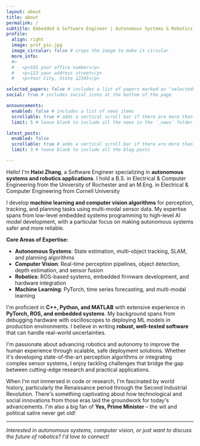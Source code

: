 ```yaml
---
layout: about
title: about
permalink: /
subtitle: Embedded & Software Engineer | Autonomous Systems & Robotics | University of Rochester | Cornell University
profile:
  align: right
  image: prof_pic.jpg
  image_circular: false # crops the image to make it circular
  more_info: 
  #>
  #   <p>555 your office number</p>
  #   <p>123 your address street</p>
  #   <p>Your City, State 12345</p>

selected_papers: false # includes a list of papers marked as "selected={true}"
social: true # includes social icons at the bottom of the page

announcements:
  enabled: false # includes a list of news items
  scrollable: true # adds a vertical scroll bar if there are more than 3 news items
  limit: 5 # leave blank to include all the news in the `_news` folder

latest_posts:
  enabled: false
  scrollable: true # adds a vertical scroll bar if there are more than 3 new posts items
  limit: 3 # leave blank to include all the blog posts

---
```

Hello! I'm **Haixi Zhang**, a Software Engineer specializing in **autonomous systems and robotics applications**. I hold a B.S. in Electrical & Computer Engineering from the University of Rochester and an M.Eng. in Electrical & Computer Engineering from Cornell University

I develop **machine learning and computer vision algorithms** for perception, tracking, and planning tasks using multi-modal sensor data. My expertise spans from low-level embedded systems programming to high-level AI model development, with a particular focus on making autonomous systems safer and more reliable.

**Core Areas of Expertise:**
- **Autonomous Systems**: State estimation, multi-object tracking, SLAM, and planning algorithms
- **Computer Vision**: Real-time perception pipelines, object detection, depth estimation, and sensor fusion
- **Robotics**: ROS-based systems, embedded firmware development, and hardware integration
- **Machine Learning**: PyTorch, time series forecasting, and multi-modal learning

I'm proficient in **C++, Python, and MATLAB** with extensive experience in **PyTorch, ROS, and embedded systems**. My background spans from debugging hardware with oscilloscopes to deploying ML models in production environments. I believe in writing **robust, well-tested software** that can handle real-world uncertainties.

I'm passionate about advancing robotics and autonomy to improve the human experience through scalable, safe deployment solutions. Whether it's developing state-of-the-art perception algorithms or integrating complex sensor systems, I enjoy tackling challenges that bridge the gap between cutting-edge research and practical applications.

When I'm not immersed in code or research, I'm fascinated by world history, particularly the Renaissance period through the Second Industrial Revolution. There's something captivating about how technological and social innovations from those eras laid the groundwork for today's advancements. I'm also a big fan of **Yes, Prime Minister** – the wit and political satire never get old!

---

*Interested in autonomous systems, computer vision, or just want to discuss the future of robotics? I'd love to connect!*
